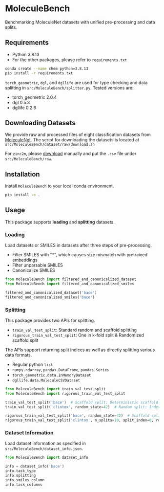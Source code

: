 # MoleculeBench

Benchmarking MoleculeNet datasets with unified pre-processing and data splits.

## Requirements

- Python 3.8.13
- For the other packages, please refer to `requirements.txt`

```bash
conda create --name chem python=3.8.13
pip install -r requirements.txt
```

`torch_geometric`, `dgl`, and `dgllife` are used for type checking and data splitting in `src/MoleculeBench/splitter.py`. Tested versions are:

- torch_geometric 2.0.4
- dgl 0.5.3
- dgllife 0.2.6

## Downloading Datasets

We provide raw and processed files of eight classification datasets from [MoleculeNet](https://moleculenet.org/). The script for downloading the datasets is located at `src/MoleculeBench/dataset/raw/download.sh`

For `zinc2m`, please [download](https://drive.google.com/file/d/1Y45zTHwWqtuliaTHRsLkr4RUtHW_jlLn/view?usp=sharing) manually and put the `.csv` file under `src/MoleculeBench/raw`.

## Installation

Install `MoleculeBench` to your local conda environment.

```bash
pip install -e .
```

## Usage
This package supports **loading** and **splitting** datasets.

### Loading
Load datasets or SMILES in datasets after three steps of pre-processing.

- Filter SMILES with "*", which causes size mismatch with pretrained embeddings
- Filter unparsable SMILES
- Canonicalize SMILES

```python
from MoleculeBench import filtered_and_canonicalized_dataset
from MoleculeBench import filtered_and_canonicalized_smiles

filtered_and_canonicalized_dataset('bace')
filtered_and_canonicalized_smiles('bace')
```

### Splitting
This package provides two APIs for splitting.

 * `train_val_test_split`: Standard random and scaffold splitting
 * `rigorous_train_val_test_split`: One in k-fold split & Randomized scaffold split

The APIs support returning split indices as well as directly splitting various data formats.

 * Regular python `list`
 * `numpy.ndarray`, `pandas.DataFrame`, `pandas.Series`
 * `torch_geometric.data.InMemoryDataset`
 * `dgllife.data.MoleculeCSVDataset`

```python
from MoleculeBench import train_val_test_split
from MoleculeBench import rigorous_train_val_test_split

train_val_test_split('bace')  # Scaffold split: Deterministic scaffold split.
train_val_test_split('clintox', random_state=42)  # Random split: Index after shuffling.

rigorous_train_val_test_split('bace', random_state=42)  # Scaffold split: Randomized scaffold split.
rigorous_train_val_test_split('clintox', n_splits=10, split_index=0, random_state=42)  # Random split: One in k-fold split.
```

### Dataset Information

Load dataset information as specified in `src/MoleculeBench/dataset_info.json`.

```python
from MoleculeBench import dataset_info

info = dataset_info('bace')
info.task_type
info.splitting
info.smiles_column
info.task_columns
```
